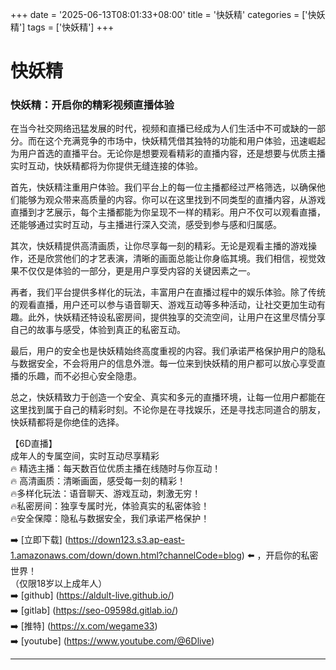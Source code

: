 +++
date = '2025-06-13T08:01:33+08:00'
title = '快妖精'
categories = ['快妖精']
tags = ['快妖精']
+++

# 快妖精

### 快妖精：开启你的精彩视频直播体验

在当今社交网络迅猛发展的时代，视频和直播已经成为人们生活中不可或缺的一部分。而在这个充满竞争的市场中，快妖精凭借其独特的功能和用户体验，迅速崛起为用户首选的直播平台。无论你是想要观看精彩的直播内容，还是想要与优质主播实时互动，快妖精都将为你提供无缝连接的体验。

首先，快妖精注重用户体验。我们平台上的每一位主播都经过严格筛选，以确保他们能够为观众带来高质量的内容。你可以在这里找到不同类型的直播内容，从游戏直播到才艺展示，每个主播都能为你呈现不一样的精彩。用户不仅可以观看直播，还能够通过实时互动，与主播进行深入交流，感受到参与感和归属感。

其次，快妖精提供高清画质，让你尽享每一刻的精彩。无论是观看主播的游戏操作，还是欣赏他们的才艺表演，清晰的画面总能让你身临其境。我们相信，视觉效果不仅仅是体验的一部分，更是用户享受内容的关键因素之一。

再者，我们平台提供多样化的玩法，丰富用户在直播过程中的娱乐体验。除了传统的观看直播，用户还可以参与语音聊天、游戏互动等多种活动，让社交更加生动有趣。此外，快妖精还特设私密房间，提供独享的交流空间，让用户在这里尽情分享自己的故事与感受，体验到真正的私密互动。

最后，用户的安全也是快妖精始终高度重视的内容。我们承诺严格保护用户的隐私与数据安全，不会将用户的信息外泄。每一位来到快妖精的用户都可以放心享受直播的乐趣，而不必担心安全隐患。

总之，快妖精致力于创造一个安全、真实和多元的直播环境，让每一位用户都能在这里找到属于自己的精彩时刻。不论你是在寻找娱乐，还是寻找志同道合的朋友，快妖精都将是你绝佳的选择。

【6D直播】  
成年人的专属空间，实时互动尽享精彩  
🔥 精选主播：每天数百位优质主播在线随时与你互动！  
🔥 高清画质：清晰画面，感受每一刻的精彩！  
🔥多样化玩法：语音聊天、游戏互动，刺激无穷！  
🔥私密房间：独享专属时光，体验真实的私密体验！  
🔥安全保障：隐私与数据安全，我们承诺严格保护！

➡️ [立即下载] (https://down123.s3.ap-east-1.amazonaws.com/down/down.html?channelCode=blog) ⬅️ ，开启你的私密世界！  
（仅限18岁以上成年人）  
➡️ [github] (https://aldult-live.github.io/)  
➡️ [gitlab] (https://seo-09598d.gitlab.io/)  
➡️ [推特] (https://x.com/wegame33)  
➡️ [youtube] (https://www.youtube.com/@6Dlive)  

---
